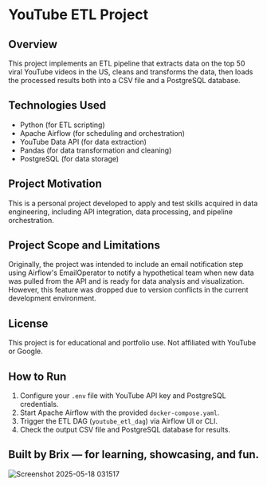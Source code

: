 # YouTube ETL Project

## Overview
This project implements an ETL pipeline that extracts data on the top 50 viral YouTube videos in the US, cleans and transforms the data, then loads the processed results both into a CSV file and a PostgreSQL database.

## Technologies Used
- Python (for ETL scripting)
- Apache Airflow (for scheduling and orchestration)
- YouTube Data API (for data extraction)
- Pandas (for data transformation and cleaning)
- PostgreSQL (for data storage)


## Project Motivation
This is a personal project developed to apply and test skills acquired in data engineering, including API integration, data processing, and pipeline orchestration.

## Project Scope and Limitations
Originally, the project was intended to include an email notification step using Airflow's EmailOperator to notify a hypothetical team when new data was pulled from the API and is ready for data analysis and visualization. However, this feature was dropped due to version conflicts in the current development environment.

## License
This project is for educational and portfolio use. Not affiliated with YouTube or Google.

## How to Run

1. Configure your `.env` file with YouTube API key and PostgreSQL credentials.  
2. Start Apache Airflow with the provided `docker-compose.yaml`.  
3. Trigger the ETL DAG (`youtube_etl_dag`) via Airflow UI or CLI.  
4. Check the output CSV file and PostgreSQL database for results.

## Built by Brix — for learning, showcasing, and fun.
![Screenshot 2025-05-18 031517](https://github.com/user-attachments/assets/6958086e-2f18-46a5-8e6b-917aed938306)
